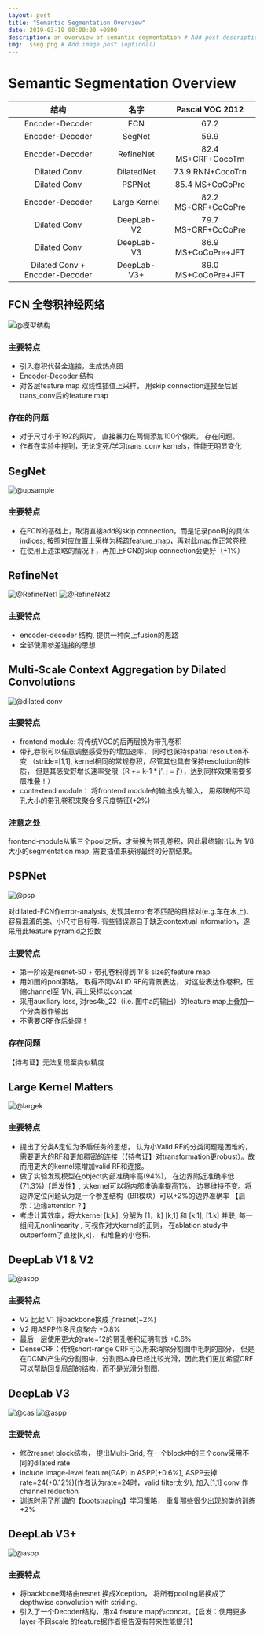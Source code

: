 ```yaml
---
layout: post
title: "Semantic Segmentation Overview"
date: 2019-03-19 00:00:00 +0800
description: an overview of semantic segmentation # Add post description (optional)
img:  sseg.png # Add image post (optional)
---
```


 # Semantic Segmentation Overview
                                                                                                  
| 结构 | 名字 |Pascal VOC 2012 |
|:----:|:----:|:------------:|  
| Encoder-Decoder 	  | FCN 			| 67.2					|
| Encoder-Decoder     | SegNet 			| 59.9 					|
| Encoder-Decoder     | RefineNet 		| 82.4 MS+CRF+CocoTrn 	| 
| Dilated Conv        | DilatedNet   	| 73.9 RNN+CocoTrn		|
| Dilated Conv        | PSPNet   		| 85.4 MS+CoCoPre		|
| Encoder-Decoder     | Large Kernel 	| 82.2 MS+CRF+CoCoPre	|  
| Dilated Conv        | DeepLab-V2   	| 79.7 MS+CRF+CoCoPre	|	
| Dilated Conv 		  | DeepLab-V3   | 86.9 MS+CoCoPre+JFT       |
| Dilated Conv + Encoder-Decoder		  | DeepLab-V3+   | 89.0 MS+CoCoPre+JFT       |
                                                                                                     
## FCN 全卷积神经网络
![@模型结构](../assets/img/sseg_overview/FCN_upsample.jpg)
### 主要特点
- 引入卷积代替全连接，生成热点图
- Encoder-Decoder 结构
- 对各层feature map 双线性插值上采样， 用skip connection连接至后层trans_conv后的feature map

### 存在的问题
- 对于尺寸小于192的照片， 直接暴力在两侧添加100个像素， 存在问题。
- 作者在实验中提到，无论定死/学习trans_conv kernels，性能无明显变化 

## SegNet
![@upsample](../assets/img/sseg_overview/SegNet_upsample.jpg)
### 主要特点
- 在FCN的基础上，取消直接add的skip connection，而是记录pool时的具体indices, 按照对应位置上采样为稀疏feature_map，再对此map作正常卷积.
- 在使用上述策略的情况下，再加上FCN的skip connection会更好（+1%）

## RefineNet
![@RefineNet1](../assets/img/sseg_overview/RefineNet1.png)
![@RefineNet2](../assets/img/sseg_overview/RefineNet2.png)
### 主要特点
- encoder-decoder 结构, 提供一种向上fusion的思路
- 全部使用参差连接的思想



## Multi-Scale Context Aggregation by Dilated Convolutions
![@dilated conv](../assets/img/sseg_overview/dilated_conv.jpg)
### 主要特点
- frontend module: 将传统VGG的后两层换为带孔卷积
- 带孔卷积可以任意调整感受野的增加速率， 同时也保持spatial resolution不变 （stride=[1,1], kernel相同的常规卷积，尽管其也具有保持resolution的性质， 但是其感受野增长速率受限（R += k-1 * j', j = j'），达到同样效果需要多层堆叠！）
- contextend module： 将frontend module的输出换为输入， 用级联的不同孔大小的带孔卷积来聚合多尺度特征(+2%)

### 注意之处
frontend-module从第三个pool之后，才替换为带孔卷积，因此最终输出认为 1/8 大小的segmentation map, 需要插值来获得最终的分割结果。


## PSPNet
![@psp](../assets/img/sseg_overview/pspnet.png)

对dilated-FCN作error-analysis, 发现其error有不匹配的目标对(e.g.车在水上)、容易混淆的类、小尺寸目标等.
有些错误源自于缺乏contextual information，遂采用此feature pyramid之招数
### 主要特点
- 第一阶段是resnet-50 + 带孔卷积得到 1/ 8 size的feature map
- 用如图的pool策略， 取得不同VALID RF的背景表达， 对这些表达作卷积，压缩channel至 1/N, 再上采样以concat
- 采用auxiliary loss, 对res4b_22（i.e. 图中a的输出）的feature map上叠加一个分类器作输出
- 不需要CRF作后处理！

### 存在问题
【待考证】无法复现至类似精度
## Large Kernel Matters
![@largek](../assets/img/sseg_overview/largek.png)
### 主要特点
- 提出了分类&定位为矛盾任务的思想， 认为小Valid RF的分类问题是困难的，需要更大的RF和更加稠密的连接（【待考证】对transformation更robust）。故而用更大的kernel来增加valid RF和连接。
- 做了实验发现模型在object内部准确率高(94%)， 在边界附近准确率低(71.3%)【启发性】, 大kernel可以将内部准确率提高1%， 边界维持不变。将边界定位问题认为是一个参差结构（BR模块）可以+2%的边界准确率 【启示：边缘attention？】
- 考虑计算效率，将大kernel [k,k], 分解为 [1，k] [k,1] 和 [k,1], [1.k] 并联, 每一组间无nonlinearity , 可视作对大kernel的正则， 在ablation study中outperform了直接[k,k]， 和堆叠的小卷积.


## DeepLab V1 & V2
![@aspp](../assets/img/sseg_overview/aspp.png)
### 主要特点
- V2 比起 V1 将backbone换成了resnet(+2%)
- V2 用ASPP作多尺度聚合 +0.8%
- 最后一层使用更大的rate=12的带孔卷积证明有效 +0.6%
- DenseCRF：传统short-range CRF可以用来消除分割图中毛刺的部分， 但是在DCNN产生的分割图中，分割图本身已经比较光滑，因此我们更加希望CRF可以帮助回复局部的结构，而不是光滑分割图. 

## DeepLab V3
![@cas](../assets/img/sseg_overview/deeplabv3_cas.png)
![@aspp](../assets/img/sseg_overview/deeplabv3_par.png)

### 主要特点
- 修改resnet block结构， 提出Multi-Grid, 在一个block中的三个conv采用不同的dilated rate
- include image-level feature(GAP) in ASPP[+0.6%], ASPP去掉rate=24(+0.12%)(作者认为rate=24时，valid filter太少), 加入[1,1] conv 作 channel reduction
- 训练时用了所谓的【bootstraping】学习策略， 重复那些很少出现的类的训练 +2%

## DeepLab V3+
![@aspp](../assets/img/sseg_overview/deeplabv4.png)

### 主要特点
- 将backbone网络由resnet 换成Xception， 将所有pooling层换成了depthwise convolution with striding.
- 引入了一个Decoder结构，用x4 feature map作concat。【启发：使用更多layer 不同scale 的feature据作者报告没有带来性能提升】